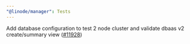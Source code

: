 ```yaml
---
"@linode/manager": Tests
---
```


Add database configuration to test 2 node cluster and validate dbaas v2 create/summary view ([#11928](https://github.com/linode/manager/pull/11928))
